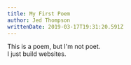 ```yaml
---
title: My First Poem
author: Jed Thompson
writtenDate: 2019-03-17T19:31:20.591Z
---
```

This is a poem, but I'm not poet.  
I just build websites.
